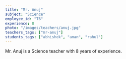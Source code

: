 ```yaml
---
title: "Mr. Anuj"
subject: "Science"
employee_id: "T6"
experience: 8
photo: "/images/teachers/anuj.jpg"
teachers_tags: ["mr-anuj"]
students_tags: ["abhishek", "aman", "rahul"]
---
```

Mr. Anuj is a Science teacher with 8 years of experience.

